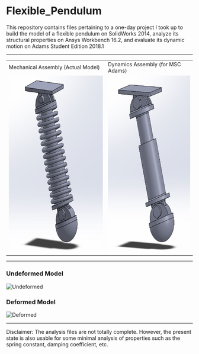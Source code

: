 # Flexible_Pendulum
This repository contains files pertaining to a one-day project I took up to build the model of a flexible pendulum on SolidWorks 2014, analyze its structural properties on Ansys Workbench 16.2, and evaluate its dynamic motion on Adams Student Edition 2018.1
***
<table>
  <tr>
    <td>Mechanical Assembly (Actual Model)</td>
    <td>Dynamics Assembly (for MSC Adams)</td>
  </tr>
  <tr>
    <td><img src="Snapshots/CAD_Snapshots/Mechanical_Assembly.jpg" width=405 height=480></td>
    <td><img src="Snapshots/CAD_Snapshots/Dynamics_Assembly.jpg"   width=355 height=480></td>
  </tr>
</table>

***
### Undeformed Model
![Undeformed](https://github.com/aaronjohnsabu1999/Flexible_Pendulum/blob/master/Snapshots/Ansys_Snapshots/Undeformed_Model.JPG "Undeformed")

### Deformed Model
![Deformed](https://github.com/aaronjohnsabu1999/Flexible_Pendulum/blob/master/Snapshots/Ansys_Snapshots/Deformed_Model%20-%20Deformation.JPG "Deformed")

***
Disclaimer: The analysis files are not totally complete. However, the present state is also usable for some minimal analysis of properties such as the spring constant, damping coefficient, etc.
